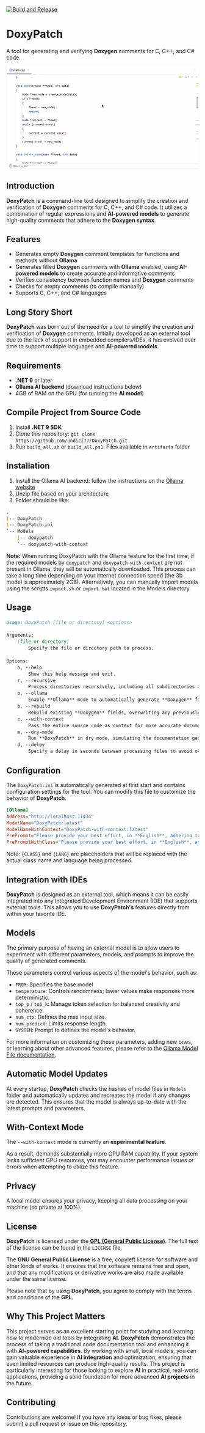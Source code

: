 [![Build and Release](https://github.com/undici77/DoxyPatch/actions/workflows/dotnet-desktop.yml/badge.svg)](https://github.com/undici77/DoxyPatch/actions/workflows/dotnet-desktop.yml)

# **DoxyPatch**

A tool for generating and verifying **Doxygen** comments for C, C++, and C# code.

![Demo](./Images/Demo.gif)



## **Introduction**

**DoxyPatch** is a command-line tool designed to simplify the creation and verification of **Doxygen** comments for C, C++, and C# code. It utilizes a combination of regular expressions and **AI-powered models** to generate high-quality comments that adhere to the **Doxygen syntax**.

## **Features**

* Generates empty **Doxygen** comment templates for functions and methods without **Ollama**
* Generates filled **Doxygen** comments with **Ollama** enabled, using **AI-powered models** to create accurate and informative comments
* Verifies consistency between function names and **Doxygen** comments
* Checks for empty comments (to compile manually)
* Supports C, C++, and C# languages

## **Long Story Short**

**DoxyPatch** was born out of the need for a tool to simplify the creation and verification of **Doxygen** comments. Initially developed as an external tool due to the lack of support in embedded compilers/IDEs, it has evolved over time to support multiple languages and **AI-powered models**.

## **Requirements**

* **.NET 9** or later 
* **Ollama AI backend** (download instructions below)
* 4GB of RAM on the GPU (for running the **AI model**)

## **Compile Project from Source Code**

1. Install **.NET 9 SDK**
2. Clone this repository: `git clone https://github.com/undici77/DoxyPatch.git`
3. Run `build_all.sh` or `build_all.ps1`: Files available in `artifacts` folder 

## **Installation**

1. Install the Ollama AI backend: follow the instructions on the [Ollama website](https://ollama.ai/)
2. Unzip file based on your architecture
3. Folder should be like:

```markdown
.
|-- DoxyPatch
|-- DoxyPatch.ini
`-- Models
    |-- doxypatch
    `-- doxypatch-with-context
```

**Note:** When running DoxyPatch with the Ollama feature for the first time, if the required models by `doxypatch` and `doxypatch-with-context` are not present in Ollama, they will be automatically downloaded. This process can take a long time depending on your internet connection speed (the 3b model is approximately 2GB). Alternatively, you can manually import models using the scripts `import.sh` or `import.bat` located in the Models directory.

## **Usage**

```markdown
Usage: DoxyPatch [file or directory] <options>

Arguments:
    [file or directory]
        Specify the file or directory path to process.

Options:
    h, --help
        Show this help message and exit.
    r, --recursive
        Process directories recursively, including all subdirectories and files.
    o, --ollama
        Enable **Ollama** mode to automatically generate **Doxygen** fields for the specified files or directory.
    b, --rebuild
        Rebuild existing **Doxygen** fields, overwriting any previously generated documentation.
    c, --with-context
        Pass the entire source code as context for more accurate documentation generation (experimental feature).
    m, --dry-mode
        Run **DoxyPatch** in dry mode, simulating the documentation generation process without making any actual changes.
    d, --delay
        Specify a delay in seconds between processing files to avoid overheating GPU and CPU.
```

## **Configuration**

The `DoxyPatch.ini` is automatically generated at first start and contains configuration settings for the tool. You can modify this file to customize the behavior of **DoxyPatch**.

```ini
[Ollama]
Address="http://localhost:11434"
ModelName="DoxyPatch:latest"
ModelNameWithContext="DoxyPatch-with-context:latest"
PrePrompt="Please provide your best effort, in **English**, adhering to the rules for this method written in '{LANG}':"
PrePromptWithClass="Please provide your best effort, in **English**, adhering to the rules for this '{CLASS}' class method written in '{LANG}':"
```

Note: `{CLASS}` and `{LANG}` are placeholders that will be replaced with the actual class name and language being processed.

## **Integration with IDEs**

**DoxyPatch** is designed as an external tool, which means it can be easily integrated into any Integrated Development Environment (IDE) that supports external tools. This allows you to use **DoxyPatch's** features directly from within your favorite IDE.

## **Models**

The primary purpose of having an external model is to allow users to experiment with different parameters, models, and prompts to improve the quality of generated comments.

These parameters control various aspects of the model's behavior, such as:

* `FROM`: Specifies the base model
* `temperature`: Controls randomness; lower values make responses more deterministic.  
* `top_p` / `top_k`: Manage token selection for balanced creativity and coherence.  
* `num_ctx`: Defines the max input size.  
* `num_predict`: Limits response length.  
* `SYSTEM`: Prompt to defines the model's behavior.

For more information on customizing these parameters, adding new ones, or learning about other advanced features, please refer to the [Ollama Model File documentation](https://github.com/ollama/ollama/blob/main/docs/modelfile.md).

## **Automatic Model Updates**

At every startup, **DoxyPatch** checks the hashes of model files in `Models` folder and automatically updates and recreates the model if any changes are detected. This ensures that the model is always up-to-date with the latest prompts and parameters.

## **With-Context Mode**

The `--with-context` mode is currently an **experimental feature**. 

As a result,  demands substantially more GPU RAM capability. If your system lacks sufficient GPU resources, you may encounter performance issues or errors when attempting to utilize this feature.

## **Privacy**

A local model ensures your privacy, keeping all data processing on your machine (so private at 100%).

## **License**

**DoxyPatch** is licensed under the [**GPL (General Public License)**](https://www.gnu.org/licenses/gpl-3.0.en.html). The full text of the license can be found in the `LICENSE` file.

The **GNU General Public License** is a free, copyleft license for software and other kinds of works. It ensures that the software remains free and open, and that any modifications or derivative works are also made available under the same license.

Please note that by using **DoxyPatch**, you agree to comply with the terms and conditions of the **GPL**.

## **Why This Project Matters**

This project serves as an excellent starting point for studying and learning how to modernize old tools by integrating **AI**. **DoxyPatch** demonstrates the process of taking a traditional code documentation tool and enhancing it with **AI-powered capabilities**. By working with small, local models, you can gain valuable experience in **AI integration** and optimization, ensuring that even limited resources can produce high-quality results. This project is particularly interesting for those looking to explore **AI** in practical, real-world applications, providing a solid foundation for more advanced **AI projects** in the future.

## **Contributing**

Contributions are welcome! If you have any ideas or bug fixes, please submit a pull request or issue on this repository.
